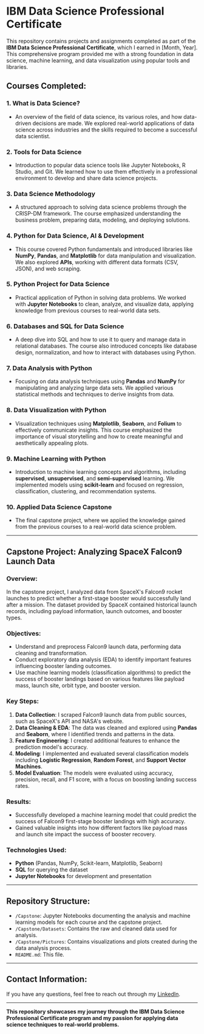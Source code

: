 # IBM Data Science Professional Certificate

This repository contains projects and assignments completed as part of the **IBM Data Science Professional Certificate**, which I earned in [Month, Year]. This comprehensive program provided me with a strong foundation in data science, machine learning, and data visualization using popular tools and libraries.

## Courses Completed:
### 1. **What is Data Science?**
   - An overview of the field of data science, its various roles, and how data-driven decisions are made. We explored real-world applications of data science across industries and the skills required to become a successful data scientist.

### 2. **Tools for Data Science**
   - Introduction to popular data science tools like Jupyter Notebooks, R Studio, and Git. We learned how to use them effectively in a professional environment to develop and share data science projects.

### 3. **Data Science Methodology**
   - A structured approach to solving data science problems through the CRISP-DM framework. The course emphasized understanding the business problem, preparing data, modeling, and deploying solutions.

### 4. **Python for Data Science, AI & Development**
   - This course covered Python fundamentals and introduced libraries like **NumPy**, **Pandas**, and **Matplotlib** for data manipulation and visualization. We also explored **APIs**, working with different data formats (CSV, JSON), and web scraping.

### 5. **Python Project for Data Science**
   - Practical application of Python in solving data problems. We worked with **Jupyter Notebooks** to clean, analyze, and visualize data, applying knowledge from previous courses to real-world data sets.

### 6. **Databases and SQL for Data Science**
   - A deep dive into SQL and how to use it to query and manage data in relational databases. The course also introduced concepts like database design, normalization, and how to interact with databases using Python.

### 7. **Data Analysis with Python**
   - Focusing on data analysis techniques using **Pandas** and **NumPy** for manipulating and analyzing large data sets. We applied various statistical methods and techniques to derive insights from data.

### 8. **Data Visualization with Python**
   - Visualization techniques using **Matplotlib**, **Seaborn**, and **Folium** to effectively communicate insights. This course emphasized the importance of visual storytelling and how to create meaningful and aesthetically appealing plots.

### 9. **Machine Learning with Python**
   - Introduction to machine learning concepts and algorithms, including **supervised**, **unsupervised**, and **semi-supervised** learning. We implemented models using **scikit-learn** and focused on regression, classification, clustering, and recommendation systems.

### 10. **Applied Data Science Capstone**
   - The final capstone project, where we applied the knowledge gained from the previous courses to a real-world data science problem.

---

## Capstone Project: **Analyzing SpaceX Falcon9 Launch Data**

### Overview:
In the capstone project, I analyzed data from SpaceX's Falcon9 rocket launches to predict whether a first-stage booster would successfully land after a mission. The dataset provided by SpaceX contained historical launch records, including payload information, launch outcomes, and booster types.

### Objectives:
- Understand and preprocess Falcon9 launch data, performing data cleaning and transformation.
- Conduct exploratory data analysis (EDA) to identify important features influencing booster landing outcomes.
- Use machine learning models (classification algorithms) to predict the success of booster landings based on various features like payload mass, launch site, orbit type, and booster version.

### Key Steps:
1. **Data Collection**: I scraped Falcon9 launch data from public sources, such as SpaceX's API and NASA's website.
2. **Data Cleaning & EDA**: The data was cleaned and explored using **Pandas** and **Seaborn**, where I identified trends and patterns in the data.
3. **Feature Engineering**: I created additional features to enhance the prediction model's accuracy.
4. **Modeling**: I implemented and evaluated several classification models including **Logistic Regression**, **Random Forest**, and **Support Vector Machines**.
5. **Model Evaluation**: The models were evaluated using accuracy, precision, recall, and F1 score, with a focus on boosting landing success rates.

### Results:
- Successfully developed a machine learning model that could predict the success of Falcon9 first-stage booster landings with high accuracy.
- Gained valuable insights into how different factors like payload mass and launch site impact the success of booster recovery.

### Technologies Used:
- **Python** (Pandas, NumPy, Scikit-learn, Matplotlib, Seaborn)
- **SQL** for querying the dataset
- **Jupyter Notebooks** for development and presentation

---

## Repository Structure:
- `/Capstone`: Jupyter Notebooks documenting the analysis and machine learning models for each course and the capstone project.
- `/Capstone/Datasets`: Contains the raw and cleaned data used for analysis.
- `/Capstone/Pictures`: Contains visualizations and plots created during the data analysis process.
- `README.md`: This file.

---

## Contact Information:
If you have any questions, feel free to reach out through my [LinkedIn]((https://www.linkedin.com/in/vytas-kerei%C5%A1is-35a5a3188/)).

---

**This repository showcases my journey through the IBM Data Science Professional Certificate program and my passion for applying data science techniques to real-world problems.**
